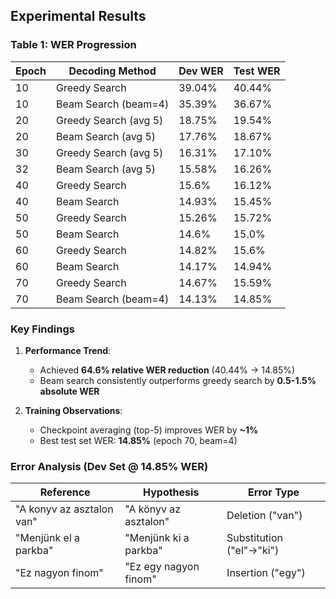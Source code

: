 ## Experimental Results

### Table 1: WER Progression
| Epoch | Decoding Method       | Dev WER | Test WER |
|-------|-----------------------|---------|----------|
| 10    | Greedy Search         | 39.04%  | 40.44%   |
| 10    | Beam Search (beam=4)  | 35.39%  | 36.67%   |
| 20    | Greedy Search (avg 5) | 18.75%  | 19.54%   |
| 20    | Beam Search (avg 5)   | 17.76%  | 18.67%   |
| 30    | Greedy Search (avg 5) | 16.31%  | 17.10%   |
| 32    | Beam Search (avg 5)   | 15.58%  | 16.26%   |
| 40    | Greedy Search         | 15.6%   | 16.12%   |
| 40    | Beam Search           | 14.93%  | 15.45%   |
| 50    | Greedy Search         | 15.26%  | 15.72%   |
| 50    | Beam Search           | 14.6%   | 15.0%    |
| 60    | Greedy Search         | 14.82%  | 15.6%    |
| 60    | Beam Search           | 14.17%  | 14.94%   |
| 70    | Greedy Search         | 14.67%  | 15.59%   |
| 70    | Beam Search (beam=4)  | 14.13%  | 14.85%   |

### Key Findings
1. **Performance Trend**:
   - Achieved **64.6% relative WER reduction** (40.44% → 14.85%)
   - Beam search consistently outperforms greedy search by **0.5-1.5% absolute WER**

2. **Training Observations**:
   - Checkpoint averaging (top-5) improves WER by **~1%**
   - Best test set WER: **14.85%** (epoch 70, beam=4)

### Error Analysis (Dev Set @ 14.85% WER)
| Reference                          | Hypothesis                        | Error Type       |
|------------------------------------|-----------------------------------|------------------|
| "A konyv az asztalon van"          | "A könyv az asztalon"             | Deletion ("van") |
| "Menjünk el a parkba"              | "Menjünk ki a parkba"             | Substitution ("el"→"ki") |
| "Ez nagyon finom"                  | "Ez egy nagyon finom"             | Insertion ("egy")|


